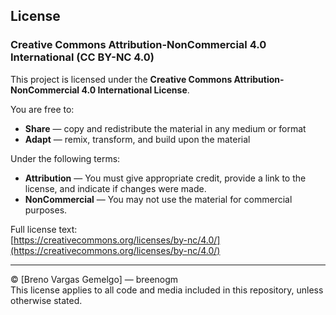 ## License

### Creative Commons Attribution-NonCommercial 4.0 International (CC BY-NC 4.0)

This project is licensed under the **Creative Commons Attribution-NonCommercial 4.0 International License**.

You are free to:

- **Share** — copy and redistribute the material in any medium or format
- **Adapt** — remix, transform, and build upon the material

Under the following terms:

- **Attribution** — You must give appropriate credit, provide a link to the license, and indicate if changes were made.
- **NonCommercial** — You may not use the material for commercial purposes.

Full license text:  
[https://creativecommons.org/licenses/by-nc/4.0/](https://creativecommons.org/licenses/by-nc/4.0/)

---

© [Breno Vargas Gemelgo] — breenogm  
This license applies to all code and media included in this repository, unless otherwise stated.
